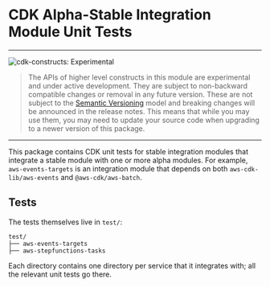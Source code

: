 # CDK Alpha-Stable Integration Module Unit Tests
<!--BEGIN STABILITY BANNER-->

---

![cdk-constructs: Experimental](https://img.shields.io/badge/cdk--constructs-experimental-important.svg?style=for-the-badge)

> The APIs of higher level constructs in this module are experimental and under active development.
> They are subject to non-backward compatible changes or removal in any future version. These are
> not subject to the [Semantic Versioning](https://semver.org/) model and breaking changes will be
> announced in the release notes. This means that while you may use them, you may need to update
> your source code when upgrading to a newer version of this package.

---

<!--END STABILITY BANNER-->

This package contains CDK unit tests for stable integration modules that integrate a stable module with one or more alpha modules.
For example, `aws-events-targets` is an integration module that depends on both `aws-cdk-lib/aws-events` and `@aws-cdk/aws-batch`.

## Tests

The tests themselves live in `test/`:

```text
test/
├── aws-events-targets
├── aws-stepfunctions-tasks
```

Each directory contains one directory per service that it integrates with; all the relevant unit tests go there.
